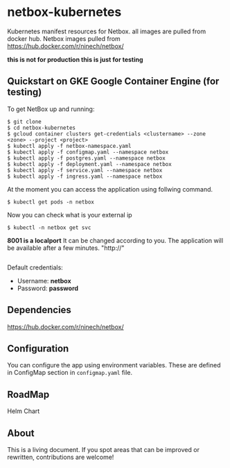 # netbox-kubernetes
Kubernetes manifest resources for Netbox.  all images are pulled from docker hub. Netbox images pulled from https://hub.docker.com/r/ninech/netbox/

**this is not for production this is just for testing**


## Quickstart on GKE Google Container Engine (for testing)

To get NetBox up and running:

```
$ git clone 
$ cd netbox-kubernetes
$ gcloud container clusters get-credentials <clustername> --zone <zone> --project <project>
$ kubectl apply -f netbox-namespace.yaml 
$ kubectl apply -f configmap.yaml --namespace netbox
$ kubectl apply -f postgres.yaml --namespace netbox
$ kubectl apply -f deployment.yaml --namespace netbox
$ kubectl apply -f service.yaml --namespace netbox
$ kubectl apply -f ingress.yaml --namespace netbox
```

At the moment you can access the application using follwing command. 
```
$ kubectl get pods -n netbox
```
Now you can check what is your external ip
```
$ kubectl -n netbox get svc
```
**8001 is a localport** It can be changed according to you. 
The application will be available after a few minutes.
"http://<externalIP>"

```
```
Default credentials:

* Username: **netbox**
* Password: **password**


## Dependencies
https://hub.docker.com/r/ninech/netbox/

## Configuration

You can configure the app using environment variables. These are defined in ConfigMap section in `configmap.yaml` file.

## RoadMap
Helm Chart

## About
This is a living document. If you spot areas that can be improved or rewritten, contributions are welcome! 
